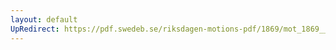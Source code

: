 ```yaml
---
layout: default
UpRedirect: https://pdf.swedeb.se/riksdagen-motions-pdf/1869/mot_1869__ak__00310/mot_1869__ak__00310_002.pdf
---
```

